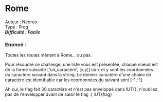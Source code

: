 # Rome

Auteur : Neoreo  
Type : Prog  
***Difficulté : Facile***

### Enoncé : 

Toutes les routes mènent à Rome... ou pas.

Pour résoudre ce challenge, une liste vous est présentée, chaque noeud est de la forme suivante ['un_caractère', [x,y]] où x et y sont les coordonnées du caractère suivant dans la string. 
Le dernier caractère d'une chaine de caractère est identifiable car les coordonnées du suivant sont [-1,-1]. 

Ah oui, le flag fait 30 caractère et n'est pas enveloppé dans IUT{}, n'oubliez pas de l'envelopper avant de saisir le flag :) IUT{flag}



